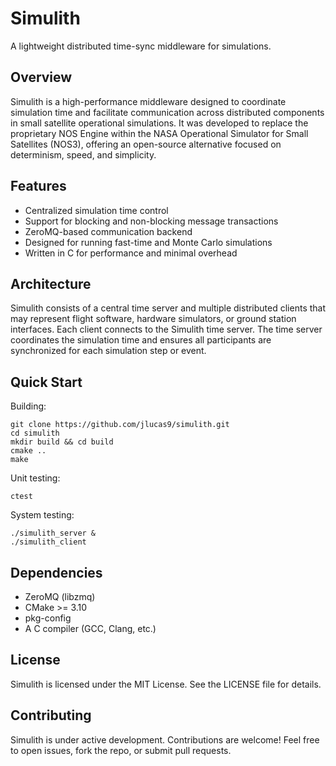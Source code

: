 # Simulith

A lightweight distributed time-sync middleware for simulations.

## Overview

Simulith is a high-performance middleware designed to coordinate simulation time and facilitate communication across distributed components in small satellite operational simulations.
It was developed to replace the proprietary NOS Engine within the NASA Operational Simulator for Small Satellites (NOS3), offering an open-source alternative focused on determinism, speed, and simplicity.

## Features

* Centralized simulation time control
* Support for blocking and non-blocking message transactions
* ZeroMQ-based communication backend
* Designed for running fast-time and Monte Carlo simulations
* Written in C for performance and minimal overhead

## Architecture

Simulith consists of a central time server and multiple distributed clients that may represent flight software, hardware simulators, or ground station interfaces.
Each client connects to the Simulith time server. 
The time server coordinates the simulation time and ensures all participants are synchronized for each simulation step or event.

## Quick Start

Building:
```
git clone https://github.com/jlucas9/simulith.git
cd simulith
mkdir build && cd build
cmake ..
make
```

Unit testing:
```
ctest
```

System testing:
```
./simulith_server &
./simulith_client
```

## Dependencies

* ZeroMQ (libzmq)
* CMake >= 3.10
* pkg-config
* A C compiler (GCC, Clang, etc.)

## License

Simulith is licensed under the MIT License. See the LICENSE file for details.

## Contributing

Simulith is under active development.
Contributions are welcome!
Feel free to open issues, fork the repo, or submit pull requests.